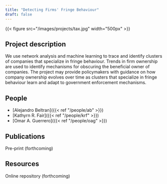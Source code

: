 ```yaml
---
title: "Detecting Firms' Fringe Behaviour"
draft: false
---
```


{{< figure src="/images/projects/tax.jpg" width="500px" >}}

## Project description

We use network analysis and machine learning to trace and identify clusters of companies that specialize in fringe behaviour. 
Trends in firm ownership are used to identify mechanisms for obscuring the beneficial owner of companies. 
The project may provide policymakers with guidance on how company ownership evolves over time as clusters that specialize in fringe behaviour learn and adapt to government enforcement mechanisms. 

## People

* [Alejandro Beltran]({{< ref "/people/ab" >}}) 
* [Kathyrn R. Fair]({{< ref "/people/krf" >}}) 
* [Omar A. Guerrero]({{< ref "/people/oag" >}}) 

## Publications

Pre-print (forthcoming)

## Resources

Online repository (forthcoming)